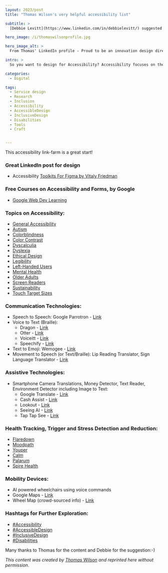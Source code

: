 ```yaml
---
layout: 2023/post
title: "Thomas Wilson's very helpful accessibility list"

subtitle: >
  [Debbie Levitt](https://www.linkedin.com/in/debbielevitt/) suggested that Thomas post his list on Medium or something as inside the LinkedIn walled garden, content seems to disappear on the whim of an algorythm. So I figured I'd post it here. This URL isn't going anywhere:-)

hero_image: /i/thomaswilsonprofile.jpg

hero_image_alt: >
  From Thomas' LinkedIn profile - Proud to be an innovation design director, human-centered service designer, strategist and researcher. I'm a manager of madness, storytelling service designer, discovery doer, dedicated design director, curiosity crusader, responsible AI advocate, innovation maven, UX geek, agent of behavioral change, bombast brand advocate, digital transformer, fearless foodie, pioneering pilgrim, pixel pusher, optimization optimist, validated venture designer, wayward wordsmith, and champion of human-centered design...

intro: >
  So you want to design for Accessibility? Accessibility focuses on the access and benefits of your site, system, or application for everyone. It's an important part of design and should be considered <em>BEFORE</em> the development process.

categories:
  - Digital

tags:
  - Service design
  - Research
  - Inclusion
  - Accessibility
  - AccessibleDesign
  - InclusiveDesign
  - Disabilities
  - Tools
  - Craft


---
```


This accessibility link-farm is a great start!

### Great LinkedIn post for design
- Accessibility [Toolkits For Figma by Vitaly Friedman](https://www.figma.com/community/file/958837762255381692)

### Free Courses on Accessibility and Forms, by Google
- [Google Web Dev Learning](https://web.dev/learn)

### Topics on Accessibility:
- [General Accessibility](https://www.w3.org/WAI/fundamentals/accessibility-intro/)
- [Autism](https://www.autismspeaks.org/)
- [Colorblindness](https://www.color-blindness.com/)
- [Color Contrast](https://webaim.org/resources/contrastchecker/)
- [Dyscalculia](https://www.dyscalculia.org/)
- [Dyslexia](https://dyslexiaida.org/)
- [Ethical Design](https://2017.ind.ie/ethical-design/)
- [Legibility](https://www.aiga.org/aiga/content/tools-and-resources/legibility-readability-and-comprehension-best-practices-for/)
- [Left-Handed Users](https://www.lefthandersday.com/tips)
- [Mental Health](https://www.mentalhealth.gov/)
- [Older Adults](https://www.nia.nih.gov/)
- [Screen Readers](https://webaim.org/techniques/screenreader/)
- [Sustainability](https://www.sustainablewebdesign.org/)
- [Touch Target Sizes](https://www.w3.org/WAI/WCAG21/Understanding/target-size.html)

### Communication Technologies:
- Speech to Speech: Google Parrotron - [Link](https://blog.google/outreach-initiatives/accessibility/parrotron-new-research-project-helps-impaired-speech-be-understood/)
- Voice to Text (Braille):
  - Dragon - [Link](https://www.nuance.com/dragon.html)
  - Otter - [Link](https://otter.ai/)
  - Voiceitt - [Link](https://www.voiceitt.com/)
  - Speechify - [Link](https://speechify.com/)
- Text to Emoji: Wemogee - [Link](https://www.wemogee.com/)
- Movement to Speech (or Text/Braille): Lip Reading Translator, Sign Language Translator - [Link](https://www.signall.us/)

### Assistive Technologies:
- Smartphone Camera Translations, Money Detector, Text Reader, Environment Detector including Image to Text:
  - Google Translate - [Link](https://translate.google.com/)
  - Cash Assist - [Link](https://apps.apple.com/us/app/cash-reader-bill-identifier/id1344802905)
  - Lookout - [Link](https://support.google.com/accessibility/android/answer/9031274)
  - Seeing AI - [Link](https://www.microsoft.com/en-us/ai/seeing-ai)
  - Tap Tap See - [Link](https://taptapseeapp.com/)

### Health Tracking, Trigger and Stress Detection and Reduction:
- [Flaredown](https://flaredown.com/)
- [Moodpath](https://mymoodpath.com/en/)
- [Youper](https://www.youper.ai/)
- [Calm](https://www.calm.com/)
- [Palarum](https://palarum.org/)
- [Spire Health](https://spirehealth.com/)

### Mobility Devices:
- AI powered wheelchairs using voice commands
- Google Maps - [Link](https://www.google.com/maps)
- Wheel Map (crowd-sourced info) - [Link](https://wheelmap.org/)

### Hashtags for Further Exploration:
- [#Accessibility](https://www.linkedin.com/feed/hashtag/accessibility/)
- [#AccessibleDesign](https://www.linkedin.com/feed/hashtag/accessibledesign/)
- [#InclusiveDesign](https://www.linkedin.com/feed/hashtag/inclusivedesign/)
- [#Disabilities](https://www.linkedin.com/feed/hashtag/disabilities/)


Many thanks to Thomas for the content and Debbie for the suggestion:-)

_This content was created by [Thomas Wilson](https://www.linkedin.com/in/thomasianwilson/) and reprinted here without permission._

